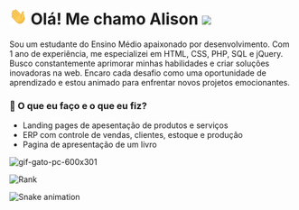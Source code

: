 <h1>
  <img src="https://raw.githubusercontent.com/ABSphreak/ABSphreak/master/gifs/Hi.gif" height="30px">
  Olá! Me chamo Alison
  <img height="30px" src="https://emojis.slackmojis.com/emojis/images/1531849430/4246/blob-sunglasses.gif?1531849430"></h1>
</h1>

Sou um estudante do Ensino Médio apaixonado por desenvolvimento. Com 1 ano de experiência, me especializei em HTML, CSS, PHP, SQL e jQuery. Busco constantemente aprimorar minhas habilidades e criar soluções inovadoras na web. Encaro cada desafio como uma oportunidade de aprendizado e estou animado para enfrentar novos projetos emocionantes.

### 🌱 O que eu faço e o que eu fiz?
- Landing pages de apesentação de produtos e serviços
- ERP com controle de vendas, clientes, estoque e produção
- Pagina de apresentação de um livro

![gif-gato-pc-600x301](https://github.com/AlisonSarto/AlisonSarto/assets/119765430/44a906a2-c02f-41f3-b087-783d46f2dc95)

![Rank](https://github-readme-stats.vercel.app/api?username=AlisonSarto&show_icons=true&theme=tokyonight)

![Snake animation](https://github.com/AlisonSarto/AlisonSarto/blob/output/github-contribution-grid-snake.svg)
